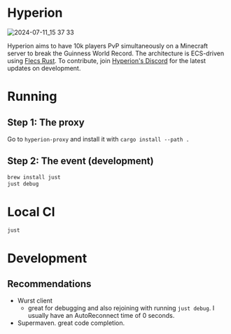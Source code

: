 # Hyperion

![2024-07-11_15 37 33](https://github.com/user-attachments/assets/1d058da7-52fa-49e1-9d1e-4c368f3d623f)

Hyperion aims to have 10k players PvP simultaneously on a Minecraft server to break the Guinness World Record. The architecture is ECS-driven using [Flecs Rust](https://github.com/Indra-db/Flecs-Rust). To contribute, join [Hyperion's Discord](https://discord.gg/sTN8mdRQ) for the latest updates on development.


# Running

## Step 1: The proxy

Go to `hyperion-proxy` and install it with `cargo install --path .`

## Step 2: The event (development)
```bash
brew install just
just debug
```

# Local CI

```
just
```

# Development

## Recommendations

- Wurst client
  - great for debugging and also rejoining with running `just debug`. I usually have an AutoReconnect time of 0 seconds.
- Supermaven. great code completion.


